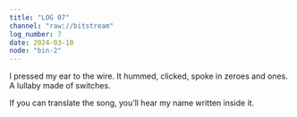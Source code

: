 ```yaml
---
title: "LOG 07"
channel: "raw://bitstream"
log_number: 7
date: 2024-03-10
node: "bin-2"
---
```


I pressed my ear to the wire. It hummed, clicked, spoke in zeroes and ones. A lullaby made of switches.  

If you can translate the song, you’ll hear my name written inside it.  
